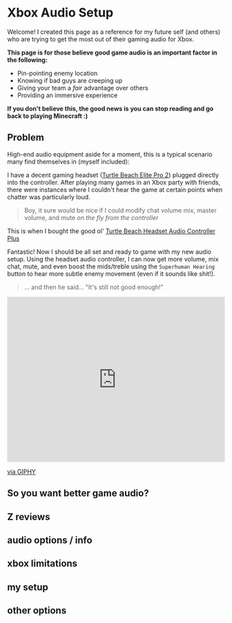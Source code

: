 # Xbox Audio Setup

Welcome! I created this page as a reference for my future self (and others) who are trying to get the most out of their gaming audio for Xbox.

**This page is for those believe good game audio is an important factor in the following:**

* Pin-pointing enemy location
* Knowing if bad guys are creeping up
* Giving your team a *fair* advantage over others
* Providing an immersive experience

**If you don't believe this, the good news is you can stop reading and go back to playing Minecraft :)**

## Problem

High-end audio equipment aside for a moment, this is a typical scenario many find themselves in (myself included):

I have a decent gaming headset ([Turtle Beach Elite Pro 2](https://www.amazon.com/Turtle-Performance-Gaming-Headset-Nintendo-Console/dp/B07XBV6FVG/ref=sr_1_1?crid=2GSK6N5EOO9Y&dchild=1&keywords=turtle+beach+elite+pro&qid=1625004855&sprefix=turtle+beach+elite%2Caps%2C188&sr=8-1)) plugged directly into the controller.
After playing many games in an Xbox party with friends, there were instances where I couldn't hear the game at certain points when chatter was particularly loud.

> Boy, it sure would be nice if I could modify chat volume mix, master volume, and mute *on the fly from the controller*

This is when I bought the good ol' [Turtle Beach Headset Audio Controller Plus](https://www.amazon.com/Turtle-Beach-Headset-Controller-Superhuman-Hearing/dp/B00PWRYKDE/ref=sr_1_2?crid=2A1QPNXD1DBI6&dchild=1&keywords=turtle+beach+controller+adapter&qid=1625003901&sprefix=turtle+beach+controller+%2Caps%2C165&sr=8-2)

Fantastic! Now I should be all set and ready to game with my new audio setup. Using the headset audio controller, I can now get more volume, mix chat, mute, and even boost the mids/treble using the `Superhuman Hearing` button to hear more subtle enemy movement (even if it sounds like shit!).

> ... and then he said... "It's still not good enough!"

<div style="width:100%;height:0;padding-bottom:76%;position:relative;"><iframe src="https://giphy.com/embed/I4Jmrcjnr8Zfq" width="100%" height="100%" style="position:absolute" frameBorder="0" class="giphy-embed" allowFullScreen></iframe></div><p><a href="https://giphy.com/gifs/reaction-no-here-I4Jmrcjnr8Zfq">via GIPHY</a></p>



## So you want better game audio?

## Z reviews

## audio options / info

## xbox limitations

## my setup

## other options

